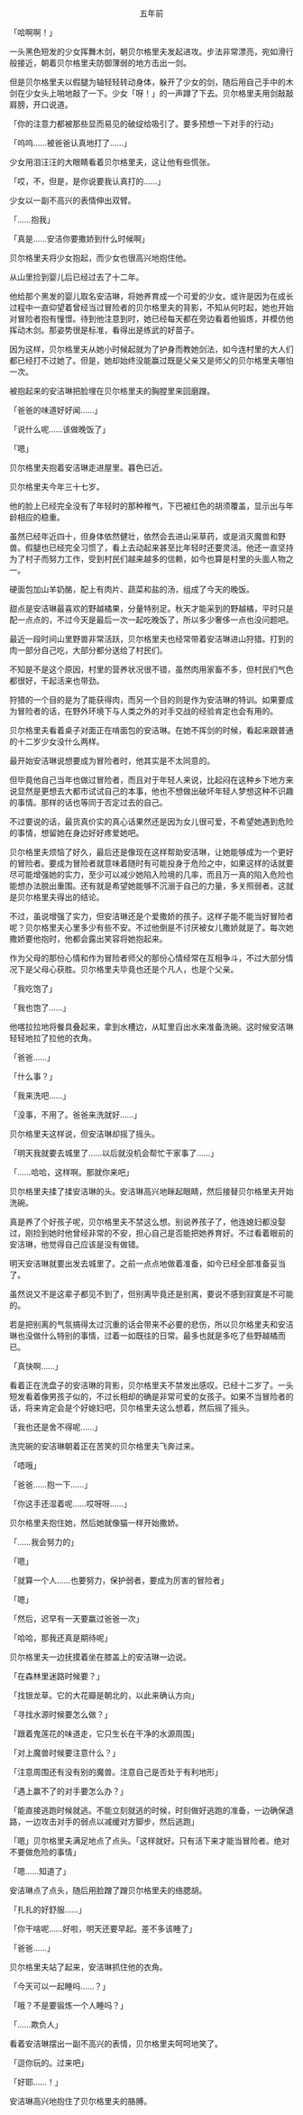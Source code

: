 <p align="center">五年前</p>

「哈啊啊！」

一头黑色短发的少女挥舞木剑，朝贝尔格里夫发起进攻。步法非常漂亮，宛如滑行般接近，朝着贝尔格里夫防御薄弱的地方击出一剑。

但是贝尔格里夫以假腿为轴轻轻转动身体，躲开了少女的剑，随后用自己手中的木剑在少女头上啪地敲了一下。少女「呀！」的一声蹲了下去。贝尔格里夫用剑敲敲肩膀，开口说道。

「你的注意力都被那些显而易见的破绽给吸引了。要多预想一下对手的行动」

「呜呜……被爸爸认真地打了……」

少女用泪汪汪的大眼睛看着贝尔格里夫，这让他有些慌张。

「哎，不，但是，是你说要我认真打的……」

少女以一副不高兴的表情伸出双臂。

「……抱我」

「真是……安洁你要撒娇到什么时候啊」

贝尔格里夫将少女抱起，而少女也很高兴地抱住他。

从山里捡到婴儿后已经过去了十二年。

他给那个黑发的婴儿取名安洁琳，将她养育成一个可爱的少女。或许是因为在成长过程中一直仰望着曾经当过冒险者的贝尔格里夫的背影，不知从何时起，她也开始对冒险者抱有憧憬。待到他注意到时，她已经每天都在旁边看着他锻炼，并模仿他挥动木剑。那姿势很是标准，看得出是练武的好苗子。

因为这样，贝尔格里夫从她小时候起就为了护身而教她剑法，如今连村里的大人们都已经打不过她了。但是，她却始终没能赢过既是父亲又是师父的贝尔格里夫哪怕一次。

被抱起来的安洁琳把脸埋在贝尔格里夫的胸膛里来回磨蹭。

「爸爸的味道好好闻……」

「说什么呢……该做晚饭了」

「嗯」

贝尔格里夫抱着安洁琳走进屋里。暮色已近。

贝尔格里夫今年三十七岁。

他的脸上已经完全没有了年轻时的那种稚气，下巴被红色的胡须覆盖，显示出与年龄相应的稳重。

虽然已经年近四十，但身体依然健壮，依然会去进山采草药，或是消灭魔兽和野兽。假腿也已经完全习惯了，看上去动起来甚至比年轻时还要灵活。他还一直坚持为了村子而努力工作，受到村民们越来越多的信赖，如今也算是村里的头面人物之一。

硬面包加山羊奶酪，配上有肉片、蔬菜和盐的汤，组成了今天的晚饭。

甜点是安洁琳最喜欢的野越橘果，分量特别足。秋天才能采到的野越橘，平时只是配一点点的，不过今天是最后一次一起吃晚饭了，所以多少奢侈一点也没问题吧。

最近一段时间山里野兽非常活跃，贝尔格里夫也经常带着安洁琳进山狩猎。打到的肉一部分自己吃，大部分都分送给了村民们。

不知是不是这个原因，村里的营养状况很不错，虽然肉用家畜不多，但村民们气色都很好，干起活来也带劲。

狩猎的一个目的是为了能获得肉，而另一个目的则是作为安洁琳的特训。如果要成为冒险者的话，在野外环境下与人类之外的对手交战的经验肯定也会有用的。

贝尔格里夫看着桌子对面正在啃面包的安洁琳。在她不挥剑的时候，看起来跟普通的十二岁少女没什么两样。

最开始安洁琳说想要成为冒险者时，他其实是不太同意的。

但毕竟他自己当年也做过冒险者，而且对于年轻人来说，比起闷在这种乡下地方来说显然是更想去大都市试试自己的本事，他也不想做出破坏年轻人梦想这种不识趣的事情。那样的话也等同于否定过去的自己。

不过要说的话，最货真价实的真心话果然还是因为女儿很可爱，不希望她遇到危险的事情，想留她在身边好好疼爱她吧。

贝尔格里夫烦恼了好久，最后还是像现在这样帮助安洁琳，让她能够成为一个更好的冒险者。要成为冒险者就意味着随时有可能投身于危险之中，如果这样的话就要尽可能增强她的实力，至少可以减少她陷入险境的几率，而且万一真的陷入危险也能想办法脱出重围。还有就是希望她能够不沉溺于自己的力量，多关照弱者。这就是贝尔格里夫得出的结论。

不过，虽说增强了实力，但安洁琳还是个爱撒娇的孩子。这样子能不能当好冒险者呢？贝尔格里夫心里多少有些不安。不过他倒是不讨厌被女儿撒娇就是了。每次她撒娇要他抱时，他都会露出笑容将她抱起来。

作为父母的那份心情和作为冒险者师父的那份心情经常在互相争斗，不过大部分情况下是父母心获胜。贝尔格里夫毕竟也还是个凡人，也是个父亲。

「我吃饱了」

「我也饱了……」

他喀拉拉地将餐具叠起来，拿到水槽边，从缸里舀出水来准备洗碗。这时候安洁琳轻轻地拉了拉他的衣角。

「爸爸……」

「什么事？」

「我来洗吧……」

「没事，不用了。爸爸来洗就好……」

贝尔格里夫这样说，但安洁琳却摇了摇头。

「明天我就要去城里了……以后就没机会帮忙干家事了……」

「……哈哈，这样啊。那就你来吧」

贝尔格里夫揉了揉安洁琳的头。安洁琳高兴地眯起眼睛，然后接替贝尔格里夫开始洗碗。

真是养了个好孩子呢，贝尔格里夫不禁这么想。别说养孩子了，他连媳妇都没娶过，刚捡到她时他曾经非常的不安，担心自己是否能把她养育好。不过看着眼前的安洁琳，他觉得自己应该是没有做错。

明天安洁琳就要出发去城里了。之前一点点地做着准备，如今已经全部准备妥当了。

虽然说又不是这辈子都见不到了，但别离毕竟还是别离，要说不感到寂寞是不可能的。

若是把别离的气氛搞得太过沉重的话会带来不必要的悲伤，所以贝尔格里夫和安洁琳也没做什么特别的事情，过着一如既往的日常。最多也就是多吃了些野越橘而已。

「真快啊……」

看着正在洗盘子的安洁琳的背影，贝尔格里夫不禁发出感叹。已经十二岁了。一头短发看着像男孩子似的，不过长相却的确是非常可爱的女孩子。如果不当冒险者的话，将来肯定会是个好媳妇吧，贝尔格里夫这么想着，然后摇了摇头。

「我也还是舍不得呢……」

洗完碗的安洁琳朝着正在苦笑的贝尔格里夫飞奔过来。

「唔哦」

「爸爸……抱一下……」

「你这手还湿着呢……哎呀呀……」

贝尔格里夫抱住她，然后她就像猫一样开始撒娇。

「……我会努力的」

「嗯」

「就算一个人……也要努力，保护弱者，要成为厉害的冒险者」

「嗯」

「然后，迟早有一天要赢过爸爸一次」

「哈哈，那我还真是期待呢」

贝尔格里夫一边抚摸着坐在膝盖上的安洁琳一边说。

「在森林里迷路时候要？」

「找银龙草。它的大花瓣是朝北的，以此来确认方向」

「寻找水源时候要怎么做？」

「跟着鬼莲花的味道走，它只生长在干净的水源周围」

「对上魔兽时候要注意什么？」

「注意周围还有没有别的魔兽。注意自己是否处于有利地形」

「遇上赢不了的对手要怎么办？」

「能直接逃跑时候就逃。不能立刻就逃的时候，时刻做好逃跑的准备，一边确保退路，一边攻击对手的弱点以减缓对方脚步，然后逃跑」

「嗯」贝尔格里夫满足地点了点头。「这样就好。只有活下来才能当冒险者。绝对不要做危险的事情」

「嗯……知道了」

安洁琳点了点头，随后用脸蹭了蹭贝尔格里夫的络腮胡。

「扎扎的好舒服……」

「你干啥呢……好啦，明天还要早起。差不多该睡了」

「爸爸……」

贝尔格里夫站了起来，安洁琳抓住他的衣角。

「今天可以一起睡吗……？」

「哦？不是要锻炼一个人睡吗？」

「……欺负人」

看着安洁琳摆出一副不高兴的表情，贝尔格里夫呵呵地笑了。

「逗你玩的。过来吧」

「好耶……！」

安洁琳高兴地抱住了贝尔格里夫的胳膊。

